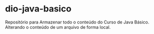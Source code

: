 # dio-java-basico
Repositório para Armazenar todo o conteúdo do Curso de Java Básico.
Alterando o conteúdo de um arquivo de forma local.
